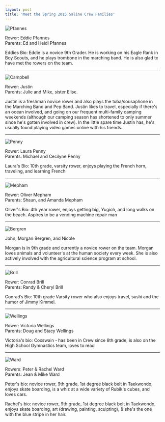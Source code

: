 ```yaml
---
layout: post  
title: 'Meet the Spring 2015 Saline Crew Families'
---
```


![Pfannes](http://i.imgur.com/tCP0UI3.jpg)

Rower: Eddie Pfannes  
Parents: Ed and Heidi Pfannes

Eddies Bio:  Eddie is a novice 9th Grader.  He is working on his Eagle Rank in Boy Scouts, and he plays trombone in the marching band.  He is also glad to have met the rowers on the team.

---

![Campbell](http://i.imgur.com/3feE2Ma.jpg)

Rower: Justin  
Parents: Julie and Mike, sister Elise.

Justin is a freshman novice rower and also plays the tuba/sousaphone in the Marching Band and Pep Band.  Justin likes to travel, especially if there's an ocean involved, and going on our frequent multi-family camping weekends (although our camping season has shortened to only summer since he's gotten involved in crew).  In the little spare time Justin has, he's usually found playing video games online with his friends. 

---

![Penny](http://i.imgur.com/M1MmHvJ.jpg)

Rower: Laura Penny  
Parents: Michael and Cecilyne Penny

Laura's Bio: 10th grade, varsity rower, enjoys playing the French horn,
traveling, and learning French

--------------------------------------------------------------------------------

![Mepham](http://i.imgur.com/l32fk4j.jpg)

Rower: Oliver Mepham  
Parents: Shaun, and Amanda Mepham

Oliver's Bio: 4th year rower, enjoys getting big, Yugioh, and long walks on the
beach. Aspires to be a vending machine repair man

--------------------------------------------------------------------------------

![Bergren](http://i.imgur.com/PaHXlGp.jpg)

John, Morgan Bergren, and Nicole

Morgan is in 9th grade and currently a novice rower on the team. Morgan loves
animals and volunteer's at the human society every week. She is also actively
involved with the agricultural science program at school.

--------------------------------------------------------------------------------

![Brill](http://i.imgur.com/0gJ5jAv.jpg)

Rower: Conrad Brill  
Parents: Randy & Cheryl Brill

Conrad’s Bio: 10th grade Varsity rower who also enjoys travel, sushi and the
humor of Jimmy Kimmel.

--------------------------------------------------------------------------------

![Wellings](http://i.imgur.com/DSL5Mt8.jpg)

Rower: Victoria Wellings  
Parents: Doug and Stacy Wellings

Victoria's bio: Coxswain - has been in Crew since 8th grade, is also on the High
School Gymnastics team, loves to read

--------------------------------------------------------------------------------

![Ward](http://i.imgur.com/ON8198w.jpg)

Rowers: Peter & Rachel Ward  
Parents: Jean & Mike Ward

Peter's bio: novice rower, 9th grade, 1st degree black belt in Taekwondo, enjoys
skate boarding, is a whiz at a wide variety of Rubik's cubes, and loves cars.

Rachel's bio: novice rower, 9th grade, 1st degree black belt in Taekwondo,
enjoys skate boarding, art (drawing, painting, sculpting), & she's the one with
the blue stripe in her hair.
